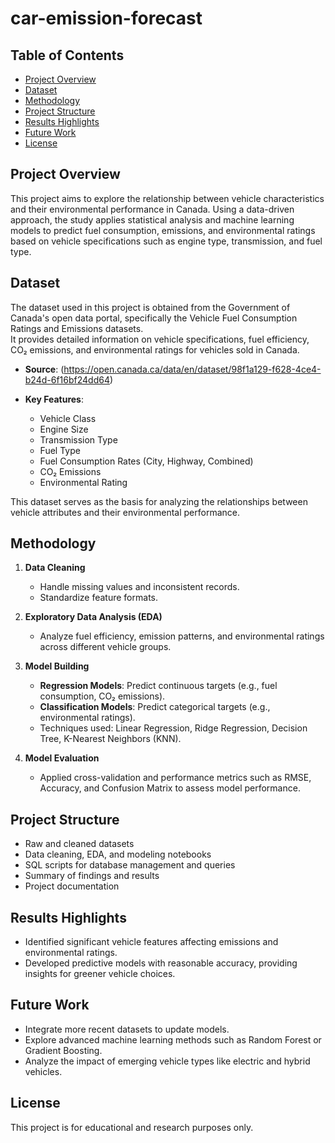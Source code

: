 # car-emission-forecast

## Table of Contents
- [Project Overview](#project-overview)
- [Dataset](#dataset)
- [Methodology](#methodology)
- [Project Structure](#project-structure)
- [Results Highlights](#results-highlights)
- [Future Work](#future-work)
- [License](#license)

## Project Overview
This project aims to explore the relationship between vehicle characteristics and their environmental performance in Canada. Using a data-driven approach, the study applies statistical analysis and machine learning models to predict fuel consumption, emissions, and environmental ratings based on vehicle specifications such as engine type, transmission, and fuel type.

## Dataset
The dataset used in this project is obtained from the Government of Canada's open data portal, specifically the Vehicle Fuel Consumption Ratings and Emissions datasets.  
It provides detailed information on vehicle specifications, fuel efficiency, CO₂ emissions, and environmental ratings for vehicles sold in Canada.

- **Source**: (https://open.canada.ca/data/en/dataset/98f1a129-f628-4ce4-b24d-6f16bf24dd64)

- **Key Features**:
  - Vehicle Class
  - Engine Size
  - Transmission Type
  - Fuel Type
  - Fuel Consumption Rates (City, Highway, Combined)
  - CO₂ Emissions
  - Environmental Rating

This dataset serves as the basis for analyzing the relationships between vehicle attributes and their environmental performance.

## Methodology
1. **Data Cleaning**
   - Handle missing values and inconsistent records.
   - Standardize feature formats.

2. **Exploratory Data Analysis (EDA)**
   - Analyze fuel efficiency, emission patterns, and environmental ratings across different vehicle groups.

3. **Model Building**
   - **Regression Models**: Predict continuous targets (e.g., fuel consumption, CO₂ emissions).
   - **Classification Models**: Predict categorical targets (e.g., environmental ratings).
   - Techniques used: Linear Regression, Ridge Regression, Decision Tree, K-Nearest Neighbors (KNN).

4. **Model Evaluation**
   - Applied cross-validation and performance metrics such as RMSE, Accuracy, and Confusion Matrix to assess model performance.

## Project Structure
- Raw and cleaned datasets
- Data cleaning, EDA, and modeling notebooks
- SQL scripts for database management and queries
- Summary of findings and results
- Project documentation

## Results Highlights
- Identified significant vehicle features affecting emissions and environmental ratings.
- Developed predictive models with reasonable accuracy, providing insights for greener vehicle choices.

## Future Work
- Integrate more recent datasets to update models.
- Explore advanced machine learning methods such as Random Forest or Gradient Boosting.
- Analyze the impact of emerging vehicle types like electric and hybrid vehicles.

## License
This project is for educational and research purposes only.
